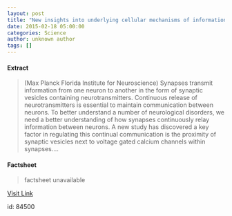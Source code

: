 ```yaml
---
layout: post
title: "New insights into underlying cellular mechanisms of information processing in the brain"
date: 2015-02-18 05:00:00
categories: Science
author: unknown author
tags: []
---
```



#### Extract
>(Max Planck Florida Institute for Neuroscience) Synapses transmit information from one neuron to another in the form of synaptic vesicles containing neurotransmitters. Continuous release of neurotransmitters is essential to maintain communication between neurons. To better understand a number of neurological disorders, we need a better understanding of how synapses continuously relay information between neurons. A new study has discovered a key factor in regulating this continual communication is the proximity of synaptic vesicles next to voltage gated calcium channels within synapses....

#### Factsheet
>factsheet unavailable

[Visit Link](http://www.eurekalert.org/pub_releases/2015-02/mpfi-nii021815.php)

id:   84500


